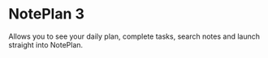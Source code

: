 # NotePlan 3

Allows you to see your daily plan, complete tasks, search notes and launch straight into NotePlan.